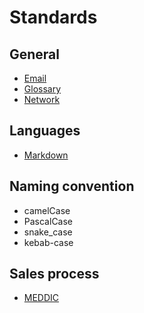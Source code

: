 # Standards

## General

* [Email](email.md)
* [Glossary](glossary.md)
* [Network](network.md)

## Languages

* [Markdown](markdown.md)

## Naming convention

* camelCase
* PascalCase
* snake_case
* kebab-case

## Sales process

* [MEDDIC](meddic.md)

